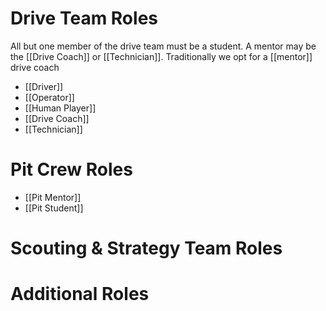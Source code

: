 # Drive Team Roles

All but one member of the drive team must be a student. A mentor may be the [[Drive Coach]] or [[Technician]]. Traditionally we opt for a [[mentor]] drive coach
- [[Driver]]
- [[Operator]]
- [[Human Player]]
- [[Drive Coach]]
- [[Technician]]

# Pit Crew Roles
- [[Pit Mentor]]
- [[Pit Student]]
# Scouting & Strategy Team Roles

# Additional Roles